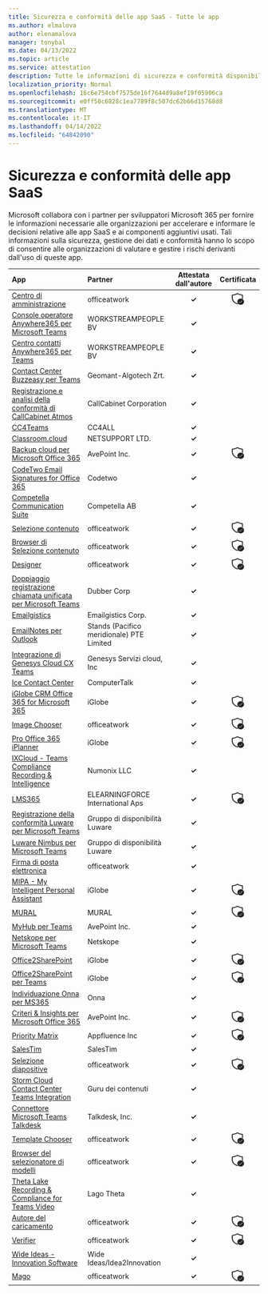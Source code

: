 ```yaml
---
title: Sicurezza e conformità delle app SaaS - Tutte le app
ms.author: elmalova
author: elenamalova
manager: tonybal
ms.date: 04/13/2022
ms.topic: article
ms.service: attestation
description: Tutte le informazioni di sicurezza e conformità disponibili per tutte le app SaaS.
localization_priority: Normal
ms.openlocfilehash: 16c6e754cbf7575de16f7644d9a8ef19f05906ca
ms.sourcegitcommit: e0ff50c6828c1ea7789f8c507dc62b66d15768d8
ms.translationtype: MT
ms.contentlocale: it-IT
ms.lasthandoff: 04/14/2022
ms.locfileid: "64842090"
---
```

# <a name="saas-apps-security-and-compliance"></a>Sicurezza e conformità delle app SaaS

Microsoft collabora con i partner per sviluppatori Microsoft 365 per fornire le informazioni necessarie alle organizzazioni per accelerare e informare le decisioni relative alle app SaaS e ai componenti aggiuntivi usati. Tali informazioni sulla sicurezza, gestione dei dati e conformità hanno lo scopo di consentire alle organizzazioni di valutare e gestire i rischi derivanti dall'uso di queste app.

| **App** | **Partner** | **Attestata dall'autore** | **Certificata** |
|:--------|:------------|:----------------------:|:-------------:|
| [Centro di amministrazione](./officeatwork-admin-center.md) | officeatwork | **✓** | <img alt="Certified application badge" src="../media/certified-badge.png" height="25" width="25" /> |
| [Console operatore Anywhere365 per Microsoft Teams](./workstreampeople-bv-anywhere365-attendant-console-for-microsoft-teams.md) | WORKSTREAMPEOPLE BV | **✓** |  |
| [Centro contatti Anywhere365 per Teams](./workstreampeople-bv-anywhere365-contact-center-for-teams.md) | WORKSTREAMPEOPLE BV | **✓** |  |
| [Contact Center Buzzeasy per Teams](./geomant-algotech-zrt-buzzeasy-contact-center-for-teams.md) | Geomant-Algotech Zrt. | **✓** |  |
| [Registrazione e analisi della conformità di CallCabinet Atmos](./callcabinet-corporation-atmos-compliance-recording-and-analytics.md) | CallCabinet Corporation | **✓** |  |
| [CC4Teams](./cc4all-cc4teams.md) | CC4ALL | **✓** |  |
| [Classroom.cloud](./netsupport-ltd-classroomcloud.md) | NETSUPPORT LTD. | **✓** |  |
| [Backup cloud per Microsoft Office 365](./avepoint-inc-cloud-backup-for-microsoft-office-365.md) | AvePoint Inc. | **✓** | <img alt="Certified application badge" src="../media/certified-badge.png" height="25" width="25" /> |
| [CodeTwo Email Signatures for Office 365](./codetwo-email-signatures-for-office-365.md) | Codetwo | **✓** |  |
| [Competella Communication Suite](./competella-ab-communication-suite.md) | Competella AB | **✓** |  |
| [Selezione contenuto](./officeatwork-content-chooser.md) | officeatwork | **✓** | <img alt="Certified application badge" src="../media/certified-badge.png" height="25" width="25" /> |
| [Browser di Selezione contenuto](./officeatwork-content-chooser-browser.md) | officeatwork | **✓** | <img alt="Certified application badge" src="../media/certified-badge.png" height="25" width="25" /> |
| [Designer](./officeatwork-designer.md) | officeatwork | **✓** | <img alt="Certified application badge" src="../media/certified-badge.png" height="25" width="25" /> |
| [Doppiaggio registrazione chiamata unificata per Microsoft Teams](./dubber-corp-unified-call-recording-for-microsoft-teams.md) | Dubber Corp | **✓** |  |
| [Emailgistics](./emailgistics-corp.md) | Emailgistics Corp. | **✓** |  |
| [EmailNotes per Outlook](./standss-south-pacific-pte-limited-emailnotes-for-outlook.md) | Stands (Pacifico meridionale) PTE Limited | **✓** |  |
| [Integrazione di Genesys Cloud CX Teams](./genesys-cloud-services-inc-cx-teams-integration.md) | Genesys Servizi cloud, Inc | **✓** |  |
| [Ice Contact Center](./computertalk-ice-contact-center.md) | ComputerTalk | **✓** |  |
| [iGlobe CRM Office 365 for Microsoft 365](./iglobe-crm-office-365-for-microsoft.md) | iGlobe | **✓** | <img alt="Certified application badge" src="../media/certified-badge.png" height="25" width="25" /> |
| [Image Chooser](./officeatwork-image-chooser.md) | officeatwork | **✓** | <img alt="Certified application badge" src="../media/certified-badge.png" height="25" width="25" /> |
| [Pro Office 365 iPlanner](./iglobe-iplanner-pro-office-365.md) | iGlobe | **✓** | <img alt="Certified application badge" src="../media/certified-badge.png" height="25" width="25" /> |
| [IXCloud - Teams Compliance Recording &amp; Intelligence](./numonix-llc-ixcloud-teams-compliance-recordingintelligence.md) | Numonix LLC | **✓** |  |
| [LMS365](./elearningforce-international-aps-lms365.md) | ELEARNINGFORCE International Aps | **✓** | <img alt="Certified application badge" src="../media/certified-badge.png" height="25" width="25" /> |
| [Registrazione della conformità Luware per Microsoft Teams](./luware-ag-compliance-recording-for-microsoft-teams.md) | Gruppo di disponibilità Luware | **✓** |  |
| [Luware Nimbus per Microsoft Teams](./luware-ag-nimbus-for-microsoft-teams.md) | Gruppo di disponibilità Luware | **✓** |  |
| [Firma di posta elettronica](./officeatwork-mail-signature.md) | officeatwork | **✓** |  |
| [MIPA - My Intelligent Personal Assistant](./iglobe-mipa-my-intelligent-personal-assistant.md) | iGlobe | **✓** | <img alt="Certified application badge" src="../media/certified-badge.png" height="25" width="25" /> |
| [MURAL](./mural.md) | MURAL | **✓** | <img alt="Certified application badge" src="../media/certified-badge.png" height="25" width="25" /> |
| [MyHub per Teams](./avepoint-inc-myhub-for-teams.md) | AvePoint Inc. | **✓** |  |
| [Netskope per Microsoft Teams](./netskope-for-microsoft-teams.md) | Netskope | **✓** |  |
| [Office2SharePoint](./iglobe-office2sharepoint.md) | iGlobe | **✓** | <img alt="Certified application badge" src="../media/certified-badge.png" height="25" width="25" /> |
| [Office2SharePoint per Teams](./iglobe-office2sharepoint-for-teams.md) | iGlobe | **✓** | <img alt="Certified application badge" src="../media/certified-badge.png" height="25" width="25" /> |
| [Individuazione Onna per MS365](./onna-discovery-for-ms365.md) | Onna | **✓** |  |
| [Criteri &amp; Insights per Microsoft Office 365](./avepoint-inc-policiesinsights-for-microsoft-office-365.md) | AvePoint Inc. | **✓** | <img alt="Certified application badge" src="../media/certified-badge.png" height="25" width="25" /> |
| [Priority Matrix](./appfluence-inc-priority-matrix.md) | Appfluence Inc | **✓** | <img alt="Certified application badge" src="../media/certified-badge.png" height="25" width="25" /> |
| [SalesTim](./salestim.md) | SalesTim | **✓** |  |
| [Selezione diapositive](./officeatwork-slide-chooser.md) | officeatwork | **✓** | <img alt="Certified application badge" src="../media/certified-badge.png" height="25" width="25" /> |
| [Storm Cloud Contact Center Teams Integration](./content-guru-storm-cloud-contact-center-teams-integration.md) | Guru dei contenuti | **✓** |  |
| [Connettore Microsoft Teams Talkdesk](./talkdesk-inc-microsoft-teams-connector.md) | Talkdesk, Inc. | **✓** |  |
| [Template Chooser](./officeatwork-template-chooser.md) | officeatwork | **✓** | <img alt="Certified application badge" src="../media/certified-badge.png" height="25" width="25" /> |
| [Browser del selezionatore di modelli](./officeatwork-template-chooser-browser.md) | officeatwork | **✓** | <img alt="Certified application badge" src="../media/certified-badge.png" height="25" width="25" /> |
| [Theta Lake Recording &amp; Compliance for Teams Video](./theta-lake-recordingcompliance-for-teams-video.md) | Lago Theta | **✓** |  |
| [Autore del caricamento](./officeatwork-uploader.md) | officeatwork | **✓** | <img alt="Certified application badge" src="../media/certified-badge.png" height="25" width="25" /> |
| [Verifier](./officeatwork-verifier.md) | officeatwork | **✓** | <img alt="Certified application badge" src="../media/certified-badge.png" height="25" width="25" /> |
| [Wide Ideas - Innovation Software](./wide-ideasidea2innovation-ideas-innovation-software.md) | Wide Ideas/Idea2Innovation | **✓** |  |
| [Mago](./officeatwork-wizard.md) | officeatwork | **✓** | <img alt="Certified application badge" src="../media/certified-badge.png" height="25" width="25" /> |
